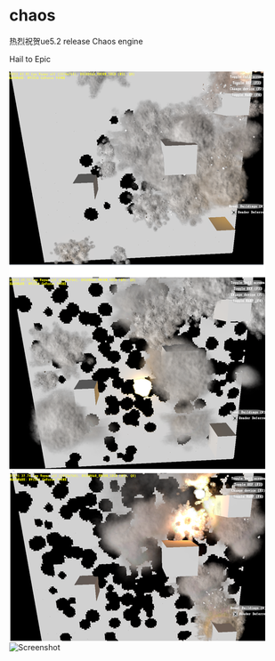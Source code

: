 # chaos
热烈祝贺ue5.2 release Chaos engine

Hail to Epic

![Chaos](chaos.png)
![Screenshot]([https://github.com/gituser1024/chaos/blob/main/chaos.png])
